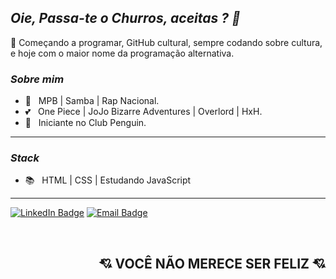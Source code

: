 ## *Oie, Passa-te o Churros, aceitas ? 👋*

🌻 Começando a programar, GitHub cultural, sempre codando sobre cultura, e hoje com o maior nome da programação alternativa.

### *Sobre mim*

- 🎵 &nbsp; MPB | Samba | Rap Nacional.
- 💕 &nbsp; One Piece | JoJo Bizarre Adventures | Overlord | HxH.
- 🐧 &nbsp; Iniciante no Club Penguin.

---

### *Stack*

- 📚 &nbsp; HTML | CSS | Estudando JavaScript

---

[![LinkedIn Badge](https://img.shields.io/badge/LinkedIn-Fernando%20Churros-ff69b4?style=plastic&logo=LinkedIn&logoWidth=20)](https://linkedin.com/in/fernando-churros)
[![Email Badge](https://img.shields.io/badge/Email-kappapridelgbt%40gmail.com-ff69b4?style=plastic&logo=Gmail&logoWidth=20)](mailto:kappapridelgbt@gmail.com)

<br>

<h2 align=right> 💘 VOCÊ NÃO MERECE SER FELIZ 💘 </h2>
